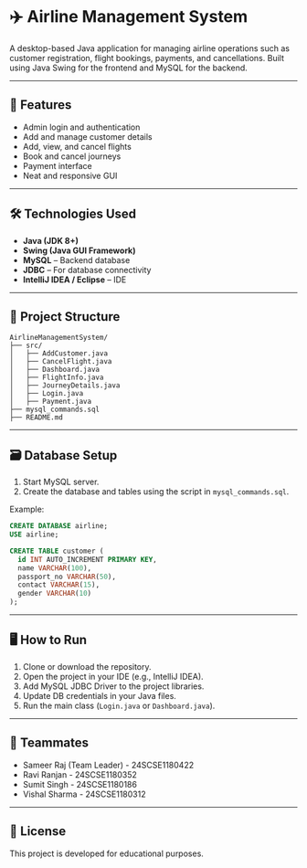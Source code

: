 # ✈️ Airline Management System

A desktop-based Java application for managing airline operations such as customer registration, flight bookings, payments, and cancellations. Built using Java Swing for the frontend and MySQL for the backend.

---

## 🚀 Features

- Admin login and authentication
- Add and manage customer details
- Add, view, and cancel flights
- Book and cancel journeys
- Payment interface
- Neat and responsive GUI

---

## 🛠 Technologies Used

- **Java (JDK 8+)**
- **Swing (Java GUI Framework)**
- **MySQL** – Backend database
- **JDBC** – For database connectivity
- **IntelliJ IDEA / Eclipse** – IDE

---

## 📁 Project Structure

```
AirlineManagementSystem/
├── src/
│   ├── AddCustomer.java
│   ├── CancelFlight.java
│   ├── Dashboard.java
│   ├── FlightInfo.java
│   ├── JourneyDetails.java
│   ├── Login.java
│   ├── Payment.java
├── mysql_commands.sql
├── README.md
```

---

## 🗃 Database Setup

1. Start MySQL server.
2. Create the database and tables using the script in `mysql_commands.sql`.

Example:
```sql
CREATE DATABASE airline;
USE airline;

CREATE TABLE customer (
  id INT AUTO_INCREMENT PRIMARY KEY,
  name VARCHAR(100),
  passport_no VARCHAR(50),
  contact VARCHAR(15),
  gender VARCHAR(10)
);
```

---

## 🖥 How to Run

1. Clone or download the repository.
2. Open the project in your IDE (e.g., IntelliJ IDEA).
3. Add MySQL JDBC Driver to the project libraries.
4. Update DB credentials in your Java files.
5. Run the main class (`Login.java` or `Dashboard.java`).

---

## 📧 Teammates

- Sameer Raj (Team Leader) - 24SCSE1180422
- Ravi Ranjan              - 24SCSE1180352
- Sumit Singh              - 24SCSE1180186
- Vishal Sharma            - 24SCSE1180312

---

## 📄 License

This project is developed for educational purposes.
